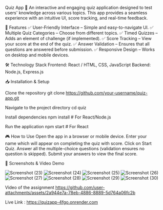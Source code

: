 Quiz App 🧠
An interactive and engaging quiz application designed to test users' knowledge across various topics. This app provides a seamless experience with an intuitive UI, score tracking, and real-time feedback.

🚀 Features
✅ User-Friendly Interface – Simple and easy-to-navigate UI.
✅ Multiple Quiz Categories – Choose from different topics.
✅ Timed Quizzes – Adds an element of challenge (if implemented).
✅ Score Tracking – View your score at the end of the quiz.
✅ Answer Validation – Ensures that all questions are answered before submission.
✅ Responsive Design – Works on desktop and mobile devices.

🛠 Technology Stack
Frontend: React / HTML, CSS, JavaScript
Backend: Node.js, Express.js

📥 Installation & Setup

Clone the repository
git clone https://github.com/your-username/quiz-app.git

Navigate to the project directory
cd quiz

Install dependencies 
npm install  # For React/Node.js  

Run the application
npm start  # For React  

🎮 How to Use
Open the app in a browser or mobile device.
Enter your name which will appear on completing the quiz with score.
Click on Start Quiz.
Answer all the multiple-choice questions (validation ensures no question is skipped).
Submit your answers to view the final score.

📸 Screenshots & Video Demo

![Screenshot (23)](https://github.com/user-attachments/assets/1e22a8d5-946b-4d7e-90f9-5b16582e712a)
![Screenshot (24)](https://github.com/user-attachments/assets/1b9d0a5c-a8f6-495a-904a-0ef2f37018a7)
![Screenshot (25)](https://github.com/user-attachments/assets/bb8d5c9f-fc95-41be-bcf8-2940f4600e7e)
![Screenshot (26)](https://github.com/user-attachments/assets/58d00d56-1ff1-4d60-9054-983d13a63126)
![Screenshot (27)](https://github.com/user-attachments/assets/6cf3c845-e15b-4c0d-b062-91bfd56d8d22)
![Screenshot (28)](https://github.com/user-attachments/assets/6a0b750c-2763-4773-bc66-54783b37d182)
![Screenshot (29)](https://github.com/user-attachments/assets/d0f3b6b5-64b0-4d13-bb68-c2cb6b3916c2)
![Screenshot (30)](https://github.com/user-attachments/assets/306f0bdc-19e9-4c53-acf5-8060572db28d)

Video of the assignment
https://github.com/user-attachments/assets/2a944e7a-78eb-4886-8889-5d764a06fc2b

Live Link : https://quizapp-4fgo.onrender.com


